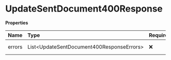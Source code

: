 # UpdateSentDocument400Response

**Properties**

| Name   | Type                                        | Required | Description     |
| :----- | :------------------------------------------ | :------- | :-------------- |
| errors | List\<UpdateSentDocument400ResponseErrors\> | ❌       | List of objects |

<!-- This file was generated by liblab | https://liblab.com/ -->

